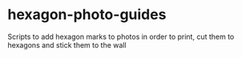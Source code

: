 # hexagon-photo-guides
Scripts to add hexagon marks to photos in order to print, cut them to hexagons and stick them to the wall
